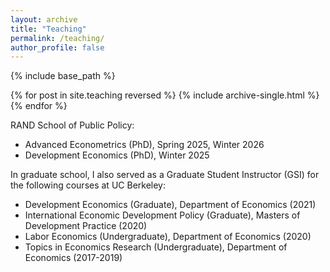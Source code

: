 ```yaml
---
layout: archive
title: "Teaching"
permalink: /teaching/
author_profile: false
---
```


{% include base_path %}

{% for post in site.teaching reversed %}
  {% include archive-single.html %}
{% endfor %}

RAND School of Public Policy:
* Advanced Econometrics (PhD), Spring 2025, Winter 2026
* Development Economics (PhD), Winter 2025

In graduate school, I also served as a Graduate Student Instructor (GSI) for the following courses at UC Berkeley:
* Development Economics (Graduate), Department of Economics (2021)
* International Economic Development Policy (Graduate), Masters of Development Practice (2020)
* Labor Economics (Undergraduate), Department of Economics (2020)
* Topics in Economics Research (Undergraduate), Department of Economics (2017-2019)


